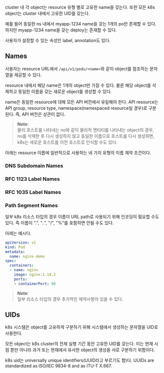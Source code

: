cluster 내 각 object는 resource 유형 별로 고유한 name을 갖는다. 또한 모든 k8s object는 cluster 내에서 고유한 UID를 갖는다.

예를 들어 동일한 ns 내에서 myapp-1234 name을 갖는 1개의 po만 존재할 수 있다. 하지만 myapp-1234 name을 갖는 deploy는 존재할 수 있다.

사용자가 설정할 수 있는 속성인 label, annotation도 있다.

## Names
사용자는 resource URL에서 `/api/v1/pods/<name>`와 같이 object를 참조하는 문자열을 제공할 수 있다.

resource 내에서 해당 name은 1개의 object만 가질 수 있다. 물론 해당 object를 삭제하고 동일한 이름을 갖는 새로운 object를 생성할 수 있다.

name은 동일한 resource에 대해 모든 API 버전에서 유일해야 한다. API resource는 API group, resource type, namespace(namespaced resource일 경우)로 구분된다. 즉, API 버전은 상관이 없다.

> **Note**:  
> 물리 호스트를 나타내는 no와 같이 물리적 엔티티를 나타내는 object의 경우, no를 삭제한 후 다시 생성하지 않고 동일한 이름으로 호스트를 다시 생성하면, k8s는 새로운 호스트를 이전 호스트로 인식할 수도 있다.

아래는 resource 이름에 일반적으로 사용하는 네 가지 유형의 이름 제약 조건이다.

### DNS Subdomain Names

### RFC 1123 Label Names

### RFC 1035 Label Names

### Path Segment Names
일부 k8s 리소스 타입의 경우 이름이 URL path로 사용되기 위해 인코딩이 필요할 수도 있다.  즉 이름이 ".", "..", "/", "%"를 포함하면 안될 수도 있다.

아래는 예시다.
``` yaml
apiVersion: v1
kind: Pod
metadata:
  name: nginx-demo
spec:
  containers:
  - name: nginx
    image: nginx:1.14.2
    ports:
    - containerPort: 80
```
> **Note**:  
> 일부 리소스 타입의 경우 추가적인 제약사항이 있을 수 있다.

## UIDs
k8s 시스템은 object를 고유하게 구분하기 위해 시스템에서 생성하는 문자열을 UID로 사용한다.

모든 object는 k8s cluster의 전체 실행 기간 동안 고유한 UID를 갖는다. 이는 현재 시점 뿐만 아니라 과거 또는 현재에서 유사한 object의 생성을 서로 구분하기 위함이다.

k8s uid는 universally unique identifiers(UUID라고 부르기도 함)다. UUIDs are standardized as ISO/IEC 9834-8 and as ITU-T X.667.